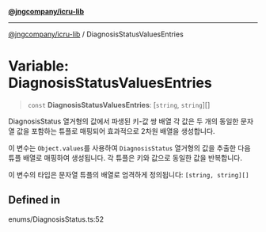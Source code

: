 [**@jngcompany/icru-lib**](../README.md)

***

[@jngcompany/icru-lib](../globals.md) / DiagnosisStatusValuesEntries

# Variable: DiagnosisStatusValuesEntries

> `const` **DiagnosisStatusValuesEntries**: [`string`, `string`][]

DiagnosisStatus 열거형의 값에서 파생된 키-값 쌍 배열
각 값은 두 개의 동일한 문자열 값을 포함하는 튜플로 매핑되어 효과적으로 2차원 배열을 생성합니다.

이 변수는 `Object.values`를 사용하여 `DiagnosisStatus` 열거형의 값을 추출한 다음
튜플 배열로 매핑하여 생성됩니다. 각 튜플은 키와 값으로 동일한 값을 반복합니다.

이 변수의 타입은 문자열 튜플의 배열로 엄격하게 정의됩니다:
`[string, string][]`

## Defined in

enums/DiagnosisStatus.ts:52
